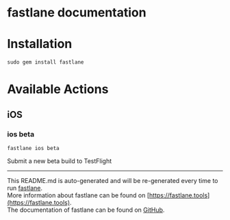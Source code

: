fastlane documentation
================
# Installation
```
sudo gem install fastlane
```
# Available Actions
## iOS
### ios beta
```
fastlane ios beta
```
Submit a new beta build to TestFlight

----

This README.md is auto-generated and will be re-generated every time to run [fastlane](https://fastlane.tools).  
More information about fastlane can be found on [https://fastlane.tools](https://fastlane.tools).  
The documentation of fastlane can be found on [GitHub](https://github.com/fastlane/fastlane).